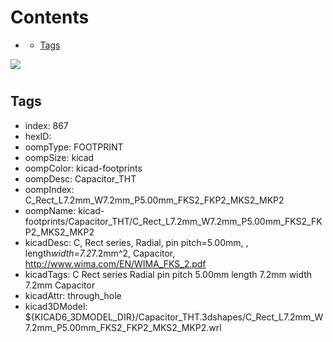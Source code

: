 



Contents
========

* [](#)
	* [Tags](#tags)
  
![][im]
# 

## Tags

- index: 867
- hexID: 
- oompType: FOOTPRINT
- oompSize: kicad
- oompColor: kicad-footprints
- oompDesc: Capacitor_THT
- oompIndex: C_Rect_L7.2mm_W7.2mm_P5.00mm_FKS2_FKP2_MKS2_MKP2
- oompName: kicad-footprints/Capacitor_THT/C_Rect_L7.2mm_W7.2mm_P5.00mm_FKS2_FKP2_MKS2_MKP2
- kicadDesc: C, Rect series, Radial, pin pitch=5.00mm, , length*width=7.2*7.2mm^2, Capacitor, http://www.wima.com/EN/WIMA_FKS_2.pdf
- kicadTags: C Rect series Radial pin pitch 5.00mm  length 7.2mm width 7.2mm Capacitor
- kicadAttr: through_hole
- kicad3DModel: ${KICAD6_3DMODEL_DIR}/Capacitor_THT.3dshapes/C_Rect_L7.2mm_W7.2mm_P5.00mm_FKS2_FKP2_MKS2_MKP2.wrl



[im]: image.png
